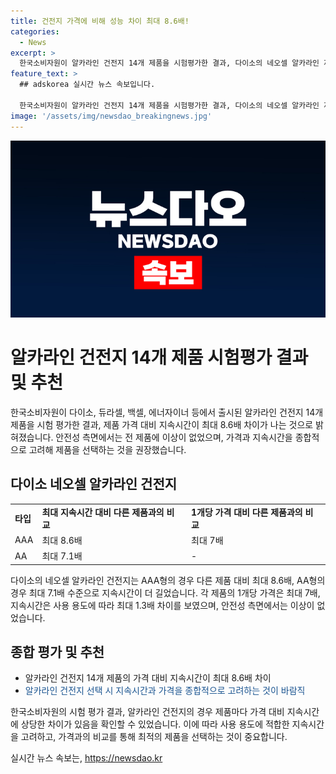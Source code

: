 ```yaml
---
title: 건전지 가격에 비해 성능 차이 최대 8.6배!
categories:
  - News
excerpt: >
  한국소비자원이 알카라인 건전지 14개 제품을 시험평가한 결과, 다이소의 네오셀 알카라인 제품이 AAA형 최대 8.6배, AA형 최대 7.1배로 가장 긴 지속시간을 보였다. 가격 대비 지속시간은 최대 8.6배 차이가 났으며, 안전성면에서는 이상이 없었다. 소비자원은 종합적으로 고려해 제품을 선택하는 것을 조언했다.
feature_text: >
  ## adskorea 실시간 뉴스 속보입니다.

  한국소비자원이 알카라인 건전지 14개 제품을 시험평가한 결과, 다이소의 네오셀 알카라인 제품이 AAA형 최대 8.6배, AA형 최대 7.1배로 가장 긴 지속시간을 보였다. 가격 대비 지속시간은 최대 8.6배 차이가 났으며, 안전성면에서는 이상이 없었다. 소비자원은 종합적으로 고려해 제품을 선택하는 것을 조언했다.
image: '/assets/img/newsdao_breakingnews.jpg'
---
```


<p><img src="/assets/img/newsdao_breakingnews.jpg" alt="adskorea 속보" /></p>

<h1>알카라인 건전지 14개 제품 시험평가 결과 및 추천</h1>

<p data-ke-size="size16">한국소비자원이 다이소, 듀라셀, 백셀, 에너자이너 등에서 출시된 알카라인 건전지 14개 제품을 시험 평가한 결과, 제품 가격 대비 지속시간이 최대 8.6배 차이가 나는 것으로 밝혀졌습니다. 안전성 측면에서는 전 제품에 이상이 없었으며, 가격과 지속시간을 종합적으로 고려해 제품을 선택하는 것을 권장했습니다.</p>

<h2 data-ke-size="size26">다이소 네오셀 알카라인 건전지</h2>

<table>
  <tr>
    <td><b>타입</b></td>
    <td><b>최대 지속시간 대비 다른 제품과의 비교</b></td>
    <td><b>1개당 가격 대비 다른 제품과의 비교</b></td>
  </tr>
  <tr>
    <td>AAA</td>
    <td>최대 8.6배</td>
    <td>최대 7배</td>
  </tr>
  <tr>
    <td>AA</td>
    <td>최대 7.1배</td>
    <td>-</td>
  </tr>
</table>

<p data-ke-size="size16">다이소의 네오셀 알카라인 건전지는 AAA형의 경우 다른 제품 대비 최대 8.6배, AA형의 경우 최대 7.1배 수준으로 지속시간이 더 길었습니다. 각 제품의 1개당 가격은 최대 7배, 지속시간은 사용 용도에 따라 최대 1.3배 차이를 보였으며, 안전성 측면에서는 이상이 없었습니다.</p>

<h2 data-ke-size="size26">종합 평가 및 추천</h2>

<ul>
  <li>알카라인 건전지 14개 제품의 가격 대비 지속시간이 최대 8.6배 차이</li>
  <li><span style="color: #1a5490;">알카라인 건전지 선택 시 지속시간과 가격을 종합적으로 고려하는 것이 바람직</span></li>
</ul>

<p data-ke-size="size16">한국소비자원의 시험 평가 결과, 알카라인 건전지의 경우 제품마다 가격 대비 지속시간에 상당한 차이가 있음을 확인할 수 있었습니다. 이에 따라 사용 용도에 적합한 지속시간을 고려하고, 가격과의 비교를 통해 최적의 제품을 선택하는 것이 중요합니다. </p>
실시간 뉴스 속보는, <a href="https://newsdao.kr" rel="dofollow">https://newsdao.kr</a>


